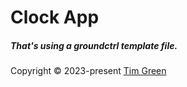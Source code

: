 # Clock App
##### That's using a groundctrl template file.

Copyright © 2023-present [Tim Green](https://github.com/tim-green)